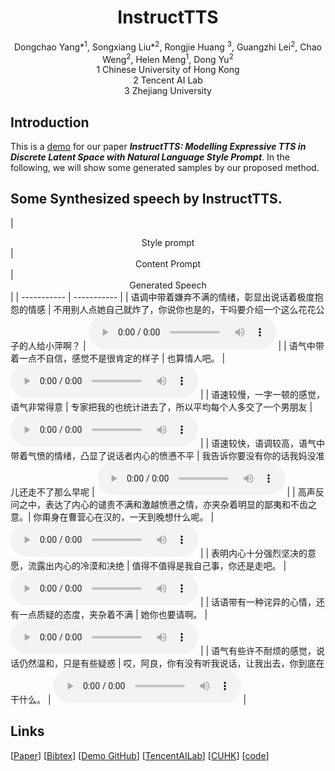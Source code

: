 # <center> InstructTTS </center>

<center> Dongchao Yang*<sup>1</sup>, Songxiang Liu*<sup>2</sup>, Rongjie Huang <sup>3</sup>, Guangzhi Lei<sup>2</sup>, Chao Weng<sup>2</sup>, Helen Meng<sup>1</sup>, Dong Yu<sup>2</sup></center> 
 
<center> 1 Chinese University of Hong Kong </center>
<center> 2 Tencent AI Lab</center>
<center> 3 Zhejiang University</center>



## Introduction
This is a [demo](http://dongchaoyang.top/InstructTTS//) for our paper **_InstructTTS: Modelling Expressive TTS in Discrete Latent Space with Natural Language Style Prompt_**. In the following, we will show some generated samples by our proposed method.


## Some Synthesized speech by InstructTTS.

| <center> Style prompt </center> | <center> Content Prompt </center> | <center> Generated Speech </center>|
| -----------     |  -----------     |
| 语调中带着嫌弃不满的情绪，彰显出说话着极度抱怨的情感 | 不用别人点她自己就炸了，你说你也是的，干吗要介绍一个这么花花公子的人给小萍啊？ | <audio src="InstructTTS_mel/tx_emulate_00_102_0003_000034.wav" controls preload></audio> |
| 语气中带着一点不自信，感觉不是很肯定的样子 | 也算情人吧。 | <audio src="InstructTTS_mel/tx_emulate_00_103_0001_000037.wav" controls preload></audio> |
| 语速较慢，一字一顿的感觉，语气非常得意 | 专家把我的也统计进去了，所以平均每个人多交了一个男朋友 | <audio src="InstructTTS_mel/tx_emulate_00_114_0002_000002.wav" controls preload></audio> |
| 语速较快，语调较高，语气中带着气愤的情绪，凸显了说话者内心的愤懑不平 | 我告诉你要没有你的话我妈没准儿还走不了那么早呢 | <audio src="InstructTTS_mel/tx_emulate_00_176_0003_000058.wav" controls preload></audio> |
| 高声反问之中，表达了内心的谴责不满和激越愤懑之情，亦夹杂着明显的鄙夷和不齿之意。| 你甭身在曹营心在汉的，一天到晚想什么呢。 | <audio src="InstructTTS_mel/tx_emulate_02_242_0002_000071.wav" controls preload></audio> |
| 表明内心十分强烈坚决的意愿，流露出内心的冷漠和决绝 | 值得不值得是我自己事，你还是走吧。 | <audio src="InstructTTS_mel/tx_xiao_0100105000370.wav" controls preload></audio> |
| 话语带有一种诧异的心情，还有一点质疑的态度，夹杂着不满 | 她你也要请啊。 | <audio src="InstructTTS_mel/tx_emulate_02_255_0001_000067.wav" controls preload></audio> |
| 语气有些许不耐烦的感觉，说话仍然温和，只是有些疑惑 | 哎，阿良，你有没有听我说话，让我出去，你到底在干什么。 | <audio src="InstructTTS_mel/tx_xiao_0200106000561.wav" controls preload></audio> |

## Links

[[Paper]()] [[Bibtex]()] [[Demo GitHub](http://dongchaoyang.top/PromptLM-TTS)] [[TencentAILab](https://ai.tencent.com/ailab/zh/index)] [[CUHK]()] [[code]()]

